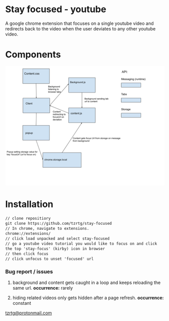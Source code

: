 # Stay focused - youtube

A google chrome extension that focuses on a single youtube video and redirects back to the video when the user deviates to any other youtube video.

# Components
![diagram](assets/stay-focused-diagram.svg)


# Installation
```
// clone repositiory
git clone https://github.com/tzrtg/stay-focused
// In chrome, navigate to extensions. 
chrome://extensions/
// click load unpacked and select stay-focused
// go a youtube video tutorial you would like to focus on and click the top 'stay-focus' (kirby) icon in browser
// then click focus
// click unfocus to unset 'focused' url
```

### Bug report / issues

1. background and content gets caught in a loop and keeps reloading the same url.
**occurrence:** rarely

2. hiding related videos only gets hidden after a page refresh.
**occurrence:** constant

tzrtg@protonmail.com

